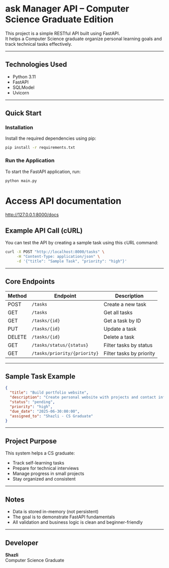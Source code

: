 # ask Manager API – Computer Science Graduate Edition

This project is a simple RESTful API built using FastAPI.  
It helps a Computer Science graduate organize personal learning goals and track technical tasks effectively.

---

## Technologies Used

- Python 3.11
- FastAPI
- SQLModel
- Uvicorn

---

## Quick Start

### Installation

Install the required dependencies using pip:

```bash
pip install -r requirements.txt
```

### Run the Application

To start the FastAPI application, run:

```bash
python main.py
```

# Access API documentation

http://127.0.0.1:8000/docs

## Example API Call (cURL)

You can test the API by creating a sample task using this cURL command:

```bash
curl -X POST "http://localhost:8000/tasks" \
     -H "Content-Type: application/json" \
     -d '{"title": "Sample Task", "priority": "high"}'
```

---

## Core Endpoints

| Method | Endpoint                          | Description                  |
|--------|-----------------------------------|------------------------------|
| POST   | `/tasks`                          | Create a new task            |
| GET    | `/tasks`                          | Get all tasks                |
| GET    | `/tasks/{id}`                     | Get a task by ID             |
| PUT    | `/tasks/{id}`                     | Update a task                |
| DELETE | `/tasks/{id}`                     | Delete a task                |
| GET    | `/tasks/status/{status}`          | Filter tasks by status       |
| GET    | `/tasks/priority/{priority}`      | Filter tasks by priority     |

---

## Sample Task Example

```json
{
  "title": "Build portfolio website",
  "description": "Create personal website with projects and contact info",
  "status": "pending",
  "priority": "high",
  "due_date": "2025-06-30:00:00",
  "assigned_to": "Shazli - CS Graduate"
}
```

---

## Project Purpose

This system helps a CS graduate:

- Track self-learning tasks  
- Prepare for technical interviews  
- Manage progress in small projects  
- Stay organized and consistent  

---

## Notes

- Data is stored in-memory (not persistent)  
- The goal is to demonstrate FastAPI fundamentals  
- All validation and business logic is clean and beginner-friendly  

---

## Developer

**Shazli**  
Computer Science Graduate